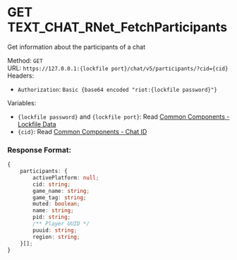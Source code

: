 <!--

This file is automatically generated!
Do not edit it directly!
See https://github.com/techchrism/valorant-api-docs/blob/trunk/contributing.md for more information.

-->

# GET TEXT_CHAT_RNet_FetchParticipants

Get information about the participants of a chat  


Method: `GET`  
URL: `https://127.0.0.1:{lockfile port}/chat/v5/participants/?cid={cid}`  
Headers:
 - `Authorization`: `Basic {base64 encoded "riot:{lockfile password}"}`

Variables:
 - `{lockfile password}` and `{lockfile port}`: Read [Common Components - Lockfile Data](../common-components.md#lockfile-data)
 - `{cid}`: Read [Common Components - Chat ID](../common-components.md#chat-id)


### Response Format:
```ts
{
    participants: {
        activePlatform: null;
        cid: string;
        game_name: string;
        game_tag: string;
        muted: boolean;
        name: string;
        pid: string;
        /** Player UUID */
        puuid: string;
        region: string;
    }[];
}
```
